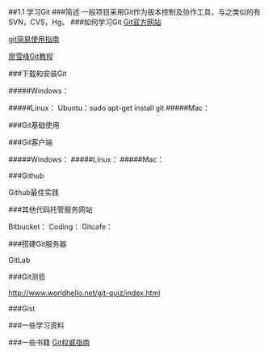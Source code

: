 ##1.1	学习Git
###简述
一般项目采用Git作为版本控制及协作工具，与之类似的有SVN，CVS，Hg。
###如何学习Git
[Git官方网站](https://git-scm.com/)

[git简易使用指南](http://www.bootcss.com/p/git-guide/)

[廖雪峰Git教程](http://www.liaoxuefeng.com/wiki/0013739516305929606dd18361248578c67b8067c8c017b000)

###下载和安装Git

#####Windows：
	
#####Linux：
	Ubuntu：sudo apt-get install git
#####Mac：

###Git基础使用



###Git客户端

#####Windows：
#####Linux：
#####Mac：

###Github

Github最佳实践

###其他代码托管服务网站

Bitbucket：
Coding：
Gitcafe：

###搭建Git服务器

GitLab

###Git测验

http://www.worldhello.net/git-quiz/index.html

###Gist

###一些学习资料

###一些书籍
[Git权威指南]()